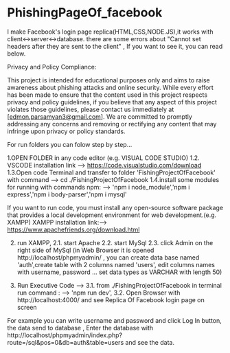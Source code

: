 # PhishingPageOf_facebook
I make Facebook's login page replica(HTML,CSS,NODE.JS),it works with client&lt;->server&lt;->database. there are some errors about "Cannot set headers after they are sent to the client" , If you want to see it, you can read  below.

Privacy and Policy Compliance:

This project is intended for educational purposes only and aims to raise awareness about phishing attacks and online security. While every effort has been made to ensure that the content used in this project respects privacy and policy guidelines, if you believe that any aspect of this project violates those guidelines, please contact us immediately at [edmon.parsamyan3@gmail.com]. We are committed to promptly addressing any concerns and removing or rectifying any content that may infringe upon privacy or policy standards.


For run folders you can folow step by step...

1.OPEN FOLDER in any code editor (e.g. VISUAL CODE STUDIO) 
  1.2. VSCODE installation link --> https://code.visualstudio.com/download
  1.3.Open code Terminal and transfer to folder 'FishingProjectOfFacebook' with command --> cd ./FishingProjectOfFacebook
  1.4.install some modules for running with commands npm: --> 'npm i node_module','npm i express','npm i body-parser','npm i mysql'
  
If you want to run code, you must install any open-source software package that provides a local development environment for web development.(e.g. XAMPP)
XAMPP installation link:--> https://www.apachefriends.org/download.html

2. run XAMPP,
  2.1.  start Apache
  2.2.  start MySql
  2.3.  click Admin on the right side of MySql (in Web Browser it is opened http://localhost/phpmyadmin/ ,
        you can  create data base named 'auth',create table with 2 columns named 'users',
        edit columns names with username, password ... set data types as VARCHAR with length 50)
   
3. Run Executive Code -->
  3.1. from   ./FishingProjectOfFacebook in terminal run command : --> 'npm run dev',
  3.2. Open Browser with http://localhost:4000/ and see Replica Of Facebook login page on screen

For example you can write username and password and click Log In button, the data send to database , Enter the database with http://localhost/phpmyadmin/index.php?route=/sql&pos=0&db=auth&table=users and see the data.


